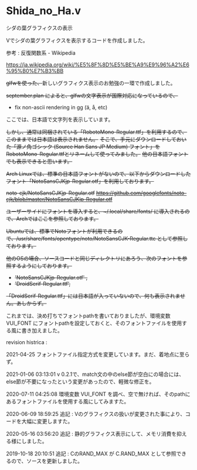 # Shida_no_Ha.v

シダの葉グラフィクスの表示

Vでシダの葉グラフィクスを表示するコードを作成しました。

参考 : 反復関数系 - Wikipedia

https://ja.wikipedia.org/wiki/%E5%8F%8D%E5%BE%A9%E9%96%A2%E6%95%B0%E7%B3%BB

~~glfwを使った、~~新しいグラフィクス表示のお勉強の一環で作成しました。

~~september.plan によると、glfwの文字表示が国際対応になっているので、~~

- fix non-ascii rendering in gg (ä, å, etc)

ここでは、日本語で文字列を表示しています。

~~しかし、通常は同梱されている「RobotoMono-Regular.ttf」を利用するので、このままでは日本語は表示されません。~~
~~そこで、手元にダウンロードしておいた「源ノ角ゴシック (Source Han Sans JP Medium) フォント」をRobotoMono-Regular.ttfとリネームして使ってみました。~~
~~他の日本語フォントでも表示できると思います。​~~

~~Arch Linuxでは、標準の日本語フォントがないので、以下からダウンロードしたフォント「NotoSansCJKjp-Regular.otf」を利用しております。~~

~~noto-cjk/NotoSansCJKjp-Regular.otf~~ 
~~https://github.com/googlefonts/noto-cjk/blob/master/NotoSansCJKjp-Regular.otf~~

~~ユーザーサイドにフォントを導入すると、~/.local/share/fonts/ に導入されるので、Archではここを参照しております。~~

~~Ubuntuでは、標準でNotoフォントが利用できるので、/usr/share/fonts/opentype/noto/NotoSansCJK-Regular.ttc として参照しております。~~

~~他のOSの場合、ソースコードと同じディレクトリにあろう、次のフォントを参照するようにしております。~~

+ ~~'NotoSansCJKjp-Regular.otf' ,~~
+ ~~'DroidSerif-Regular.ttf',~~

~~「DroidSerif-Regular.ttf」には日本語が入っていないので、何も表示されません。あしからず。~~

これまでは、決め打ちでフォントpathを書いておりましたが、環境変数 VUI_FONT にフォントpathを設定しておくと、そのフォントファイルを使用する風に書き加えました。

revision histrica : 

2021-04-25
フォントファイル指定方式を変更しています。まだ、着地点に至らず。

2021-01-06 03:13:01
v 0.2.1で、match文の中のelse節が空白にの場合には、else節が不要になったという変更があったので、軽微な修正を。

2020-07-11 04:25:08 
環境変数 VUI_FONT を調べ、空で無ければ、そのpathにあるフォントファイルを使用する風にしてみますた。

2020-06-09 18:59:25 
追記 : Vのグラフィクスの扱いが変更された事により、コードを大幅に変更しますた。

2020-05-16 03:56:20 
追記 : 静的グラフィクス表示にして、メモリ消費を抑える様にしました。

2019-10-18 20:10:51 
追記 : CのRAND_MAX が C.RAND_MAX として参照できるので、ソースを更新しました。

